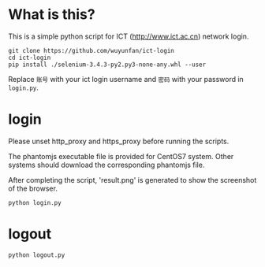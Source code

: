 # What is this?
This is a simple python script for ICT (http://www.ict.ac.cn) network login.

```
git clone https://github.com/wuyunfan/ict-login
cd ict-login
pip install ./selenium-3.4.3-py2.py3-none-any.whl --user
```

Replace `账号` with your ict login username and `密码` with your password in `login.py`.

# login
Please unset http_proxy and https_proxy before running the scripts.

The phantomjs executable file is provided for CentOS7 system. Other systems should download the corresponding phantomjs file.

After completing the script, 'result.png' is generated to show the screenshot of the browser.


```
python login.py
```
# logout
```
python logout.py
```
